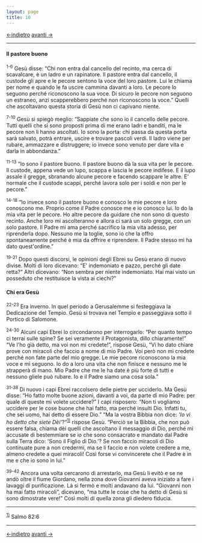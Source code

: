 ```yaml
---
layout: page
title: 10
---
```

[<-indietro](gv09.html) [avanti ->](gv11.html)

--------------------------------
#### Il pastore buono

<sup>1-6</sup> Gesù disse: “Chi non entra dal cancello del recinto, ma
cerca di scavalcare, è un ladro e un rapinatore. Il pastore entra dal
cancello, il custode gli apre e le pecore sentono la voce del loro
pastore. Lui le chiama per nome e quando le fa uscire cammina davanti a
loro. Le pecore lo seguono perché riconoscono la sua voce. Di sicuro le
pecore non seguono un estraneo, anzi scapperebbero perché non
riconoscono la voce.” Quelli che ascoltavano questa storia di Gesù non
ci capivano niente.

<sup>7-10</sup> Gesù si spiegò meglio: “Sappiate che sono io il cancello
delle pecore. Tutti quelli che si sono proposti prima di me erano ladri
e banditi, ma le pecore non li hanno ascoltati. Io sono la porta: chi
passa da questa porta sarà salvato, potrà entrare, uscire e trovare
pascoli verdi. Il ladro viene per rubare, ammazzare e distruggere; io
invece sono venuto per dare vita e darla in abbondanza.”

<sup>11-13</sup> “Io sono il pastore buono. Il pastore buono dà la sua
vita per le pecore. Il custode, appena vede un lupo, scappa e lascia le
pecore indifese. E il lupo assale il gregge, sbranando alcune pecore e
facendo scappare le altre. E' normale che il custode scappi, perché
lavora solo per i soldi e non per le pecore.”

<sup>14-18</sup> “Io invece sono il pastore buono e conosco le mie
pecore e loro conoscono me. Proprio come il Padre conosce me e io
conosco lui. Io do la mia vita per le pecore. Ho altre pecore da guidare
che non sono di questo recinto. Anche loro mi ascolteranno e allora ci
sarà un solo gregge, con un solo pastore. Il Padre mi ama perché
sacrifico la mia vita adesso, per riprenderla dopo. Nessuno me la
toglie, sono io che la offro spontaneamente perché è mia da offrire e
riprendere. Il Padre stesso mi ha dato quest'ordine.”

<sup>19-21</sup> Dopo questi discorsi, le opinioni degli Ebrei su Gesù
erano di nuovo divise. Molti di loro dicevano: “E' indemoniato e pazzo,
perché gli date retta?” Altri dicevano: “Non sembra per niente
indemoniato. Hai mai visto un posseduto che restituisce la vista ai
ciechi?”

#### Chi era Gesù

<sup>22-23</sup> Era inverno. In quel periodo a Gerusalemme si
festeggiava la Dedicazione del Tempio. Gesù si trovava nel Tempio e
passeggiava sotto il Portico di Salomone.

<sup>24-30</sup> Alcuni capi Ebrei lo circondarono per interrogarlo:
“Per quanto tempo ci terrai sulle spine? Se sei veramente il
Protagonista, dillo chiaramente!” “Ve l'ho già detto, ma voi non mi
credete!”, rispose Gesù, “Vi ho dato chiare prove con miracoli che
faccio a nome di mio Padre. Voi però non mi credete perché non fate
parte del mio gregge. Le mie pecore riconoscono la mia voce e mi
seguono. Io do a loro una vita che non finisce e nessuno me le strapperà
di mano. Mio Padre che me le ha date è più forte di tutti e nessuno
gliele può rubare. Io e il Padre siamo una cosa sola.”

<sup>31-38</sup> Di nuovo i capi Ebrei raccolsero delle pietre per
ucciderlo. Ma Gesù disse: “Ho fatto molte buone azioni, davanti a voi,
da parte di mio Padre: per quale di queste mi volete uccidere?” I capi
risposero: “Non ti vogliamo uccidere per le cose buone che hai fatto, ma
perché insulti Dio. Infatti tu, che sei uomo, hai detto di essere Dio.”
“Ma la vostra Bibbia non dice: *'Io vi ho detto che siete
Dèi'*?”<sup><a href="#fn__1" id="fnt__1" class="fn_top">1)</a></sup>
rispose Gesù. “Perciò se la Bibbia, che non può essere falsa, chiama dèi
quelli che ascoltano il messaggio di Dio, perché mi accusate di
bestemmiare se io che sono consacrato e mandato dal Padre sulla Terra
dico: 'Sono il Figlio di Dio.'? Se non faccio miracoli di Dio continuate
pure a non credermi, ma se li faccio e non volete credere a me, almeno
credete a quei miracoli! Così forse vi convincerete che il Padre è in me
e che io sono in lui.”

<sup>39-42</sup> Ancora una volta cercarono di arrestarlo, ma Gesù li
evitò e se ne andò oltre il fiume Giordano, nella zona dove Giovanni
aveva iniziato a fare i lavaggi di purificazione. Là si fermò e molti
andavano da lui. “Giovanni non ha mai fatto miracoli”, dicevano, “ma
tutte le cose che ha detto di Gesù si sono dimostrate vere!” Così molti
di quella zona gli diedero fiducia.

----------------------------------------------------
<sup><a href="#fnt__1" id="fn__1" class="fn_bot">1)</a></sup>
Salmo 82:6

----------------------------------------------------
[<-indietro](gv09.html) [avanti ->](gv11.html)